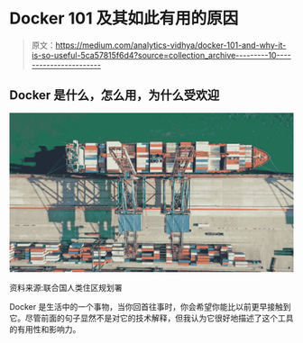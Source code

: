# Docker 101 及其如此有用的原因

> 原文：<https://medium.com/analytics-vidhya/docker-101-and-why-it-is-so-useful-5ca57815f6d4?source=collection_archive---------10----------------------->

## Docker 是什么，怎么用，为什么受欢迎

![](img/8ea54362827ecd62d5e64d3b238d63bf.png)

资料来源:联合国人类住区规划署

Docker 是生活中的一个事物，当你回首往事时，你会希望你能比以前更早接触到它。尽管前面的句子显然不是对它的技术解释，但我认为它很好地描述了这个工具的有用性和影响力。